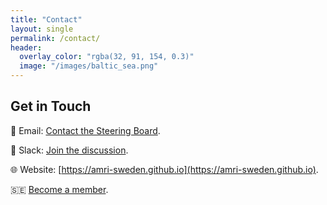 ```yaml
---
title: "Contact"
layout: single
permalink: /contact/
header:
  overlay_color: "rgba(32, 91, 154, 0.3)"
  image: "/images/baltic_sea.png"
---
```


## Get in Touch

<div style="text-align: justify;" markdown="1">

📧 Email: [Contact the Steering Board](/about/#members-of-amri-steering-board).

👥 Slack: [Join the discussion](https://join.slack.com/t/amriworld/shared_invite/zt-3d5ugd8ao-VnuOsTAUQZkYWvuGtax6Gw). 

🌐 Website: [https://amri-sweden.github.io](https://amri-sweden.github.io). 

🇸🇪 [Become a member](https://docs.google.com/forms/d/e/1FAIpQLSe85jQrno6odPss_7GORO6BJMYYIOAsrKgLsvnAJhzXSOppXQ/viewform). 

</div>